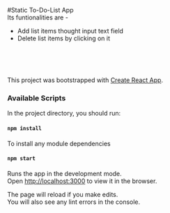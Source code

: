 #Static To-Do-List App
<br/>
Its funtionalities are - 
* Add list items thought input text field
* Delete list items by clicking on it



<br/><br/><br/>

This project was bootstrapped with [Create React App](https://github.com/facebook/create-react-app).

### Available Scripts

In the project directory, you should run:

#### `npm install`

To install any module dependencies

#### `npm start`

Runs the app in the development mode.<br />
Open [http://localhost:3000](http://localhost:3000) to view it in the browser.

The page will reload if you make edits.<br />
You will also see any lint errors in the console.

